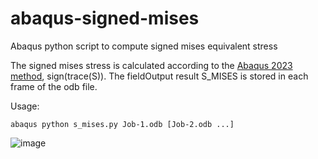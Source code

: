 # abaqus-signed-mises
Abaqus python script to compute signed mises equivalent stress

The signed mises stress is calculated according to the [Abaqus 2023 method](https://help.3ds.com/2023/english/dssimulia_established/simacaeoutrefmap/simaout-c-std-elementintegrationpointvariables.htm?contextscope=all#simaout-c-stdoutputvar-t-TensorsAndAssociatedPrincipalValuesAndInvariants-stdoutvargroup1), sign(trace(S)).
The fieldOutput result S_MISES is stored in each frame of the odb file.

Usage:

    abaqus python s_mises.py Job-1.odb [Job-2.odb ...]
    
![image](https://github.com/costerwi/abaqus-signed-mises/assets/7069475/b69663a9-d2c1-4193-bfd7-da950d73e6a6)
